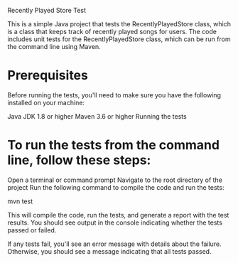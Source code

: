 Recently Played Store Test

This is a simple Java project that tests the RecentlyPlayedStore class, which is a class that keeps track of recently played songs for users. The code includes unit tests for the RecentlyPlayedStore class, which can be run from the command line using Maven.

# Prerequisites

Before running the tests, you'll need to make sure you have the following installed on your machine:

Java JDK 1.8 or higher
Maven 3.6 or higher Running the tests

# To run the tests from the command line, follow these steps:

Open a terminal or command prompt
Navigate to the root directory of the project
Run the following command to compile the code and run the tests:

mvn test

This will compile the code, run the tests, and generate a report with the test results. You should see output in the console indicating whether the tests passed or failed.

If any tests fail, you'll see an error message with details about the failure. Otherwise, you should see a message indicating that all tests passed.
